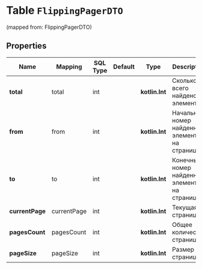 
# Table `FlippingPagerDTO`
(mapped from: FlippingPagerDTO)

## Properties
Name | Mapping | SQL Type | Default | Type | Description | Notes
---- | ------- | -------- | ------- | ---- | ----------- | -----
**total** | total | int |  | **kotlin.Int** | Сколько всего найдено элементов. |  [optional]
**from** | from | int |  | **kotlin.Int** | Начальный номер найденного элемента на странице. |  [optional]
**to** | to | int |  | **kotlin.Int** | Конечный номер найденного элемента на странице. |  [optional]
**currentPage** | currentPage | int |  | **kotlin.Int** | Текущая страница. |  [optional]
**pagesCount** | pagesCount | int |  | **kotlin.Int** | Общее количество страниц. |  [optional]
**pageSize** | pageSize | int |  | **kotlin.Int** | Размер страницы. |  [optional]









